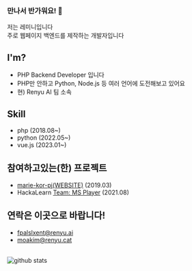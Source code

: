 ### 만나서 반가워요! 👋

저는 레미니입니다<br>
주로 웹페이지 백엔드를 제작하는 개발자입니다<br>

## I'm?
- PHP Backend Developer 입니다
- PHP만 안하고 Python, Node.js 등 여러 언어에 도전해보고 있어요
- 현) Renyu AI 팀 소속

## Skill
- php (2018.08~)
- python (2022.05~)
- vue.js (2023.01~)

## 참여하고있는(한) 프로젝트
- [marie-kor-pj(WEBSITE)](https://github.com/marie-kor-pj) (2019.03)
- HackaLearn [Team: MS Player](https://github.com/devrel-kr/HackaLearn/blob/main/teams/MS%20Player.md) (2021.08)

## 연락은 이곳으로 바랍니다!
- fpalslxent@renyu.ai
- moakim@renyu.cat

<br>![github stats](https://github-readme-stats.vercel.app/api?username=fpalslxent&show_icons=true&theme=dark)
